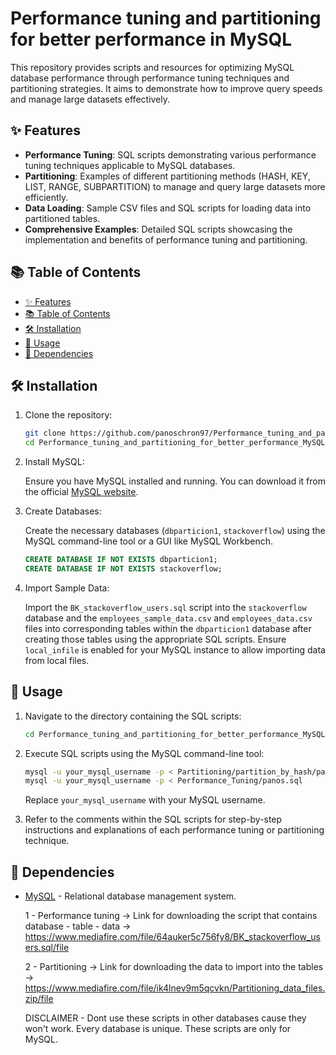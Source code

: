 # Performance tuning and partitioning for better performance in MySQL

This repository provides scripts and resources for optimizing MySQL database performance through performance tuning techniques and partitioning strategies. It aims to demonstrate how to improve query speeds and manage large datasets effectively.

## ✨ Features

-   **Performance Tuning**: SQL scripts demonstrating various performance tuning techniques applicable to MySQL databases.
-   **Partitioning**: Examples of different partitioning methods (HASH, KEY, LIST, RANGE, SUBPARTITION) to manage and query large datasets more efficiently.
-   **Data Loading**: Sample CSV files and SQL scripts for loading data into partitioned tables.
-   **Comprehensive Examples**: Detailed SQL scripts showcasing the implementation and benefits of performance tuning and partitioning.

## 📚 Table of Contents

-   [✨ Features](#-features)
-   [📚 Table of Contents](#-table-of-contents)
-   [🛠️ Installation](#️-installation)
-   [🚀 Usage](#-usage)
-   [🧰 Dependencies](#-dependencies)

## 🛠️ Installation

1.  Clone the repository:

    ```bash
    git clone https://github.com/panoschron97/Performance_tuning_and_partitioning_for_better_performance_MySQL.git
    cd Performance_tuning_and_partitioning_for_better_performance_MySQL
    ```

2.  Install MySQL:

    Ensure you have MySQL installed and running. You can download it from the official [MySQL website](https://www.mysql.com/downloads/).

3.  Create Databases:

    Create the necessary databases (`dbparticion1`, `stackoverflow`) using the MySQL command-line tool or a GUI like MySQL Workbench.

    ```sql
    CREATE DATABASE IF NOT EXISTS dbparticion1;
    CREATE DATABASE IF NOT EXISTS stackoverflow;
    ```

4.  Import Sample Data:

    Import the `BK_stackoverflow_users.sql` script into the `stackoverflow` database and the `employees_sample_data.csv` and `employees_data.csv` files into corresponding tables within the `dbparticion1` database after creating those tables using the appropriate SQL scripts. Ensure `local_infile` is enabled for your MySQL instance to allow importing data from local files.

## 🚀 Usage

1.  Navigate to the directory containing the SQL scripts:

    ```bash
    cd Performance_tuning_and_partitioning_for_better_performance_MySQL
    ```

2.  Execute SQL scripts using the MySQL command-line tool:

    ```bash
    mysql -u your_mysql_username -p < Partitioning/partition_by_hash/panos.sql
    mysql -u your_mysql_username -p < Performance_Tuning/panos.sql
    ```

    Replace `your_mysql_username` with your MySQL username.

3.  Refer to the comments within the SQL scripts for step-by-step instructions and explanations of each performance tuning or partitioning technique.

## 🧰 Dependencies

-   [MySQL](https://www.mysql.com/) - Relational database management system.

    1 - Performance tuning -> Link for downloading the script that contains database - table - data -> https://www.mediafire.com/file/64auker5c756fy8/BK_stackoverflow_users.sql/file

    2 - Partitioning -> Link for downloading the data to import into the tables -> https://www.mediafire.com/file/ik4lnev9m5qcvkn/Partitioning_data_files.zip/file

    DISCLAIMER - Dont use these scripts in other databases cause they won't work. Every database is unique. These scripts are only for MySQL.
